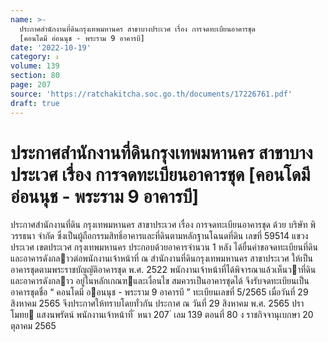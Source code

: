 ```yaml
---
name: >-
  ประกาศสำนักงานที่ดินกรุงเทพมหานคร สาขาบางประเวศ เรื่อง การจดทะเบียนอาคารชุด
  [คอนโดมี อ่อนนุช - พระราม 9 อาคารบี]
date: '2022-10-19'
category: ง
volume: 139
section: 80
page: 207
source: 'https://ratchakitcha.soc.go.th/documents/17226761.pdf'
draft: true
---
```


# ประกาศสำนักงานที่ดินกรุงเทพมหานคร สาขาบางประเวศ เรื่อง การจดทะเบียนอาคารชุด [คอนโดมี อ่อนนุช - พระราม 9 อาคารบี]

ประกาศสํานักงานที่ดิน กรุงเทพมหานคร สาขาประเวศ เรื่อง การจดทะเบียนอาคารชุด ด้วย บริษัท พิวรรธนา จํากัด ซึ่งเป็นผู้ถือกรรมสิทธิ์อาคารและที่ดินตามหลักฐานโฉนดที่ดิน เลขที่ 59514 แขวงประเวศ เขตประเวศ กรุงเทพมหานคร ประกอบด้วยอาคารจํานวน 1 หลัง ได้ยื่นคําขอจดทะเบียนที่ดินและอาคารดังกลาวต่อพนักงานเจ้าหน้าที่ ณ สํานักงานที่ดินกรุงเทพมหานคร สาขาประเวศ ให้เป็นอาคารชุดตามพระราชบัญญัติอาคารชุด พ.ศ. 2522 พนักงานเจ้าหน้าที่ได้พิจารณาแล้วเห็นวาที่ดินและอาคารดังกลาว อยู่ในหลักเกณฑและเงื่อนไข สมควรเป็นอาคารชุดได้ จึงรับจดทะเบียนเป็นอาคารชุดชื่อ “ คอนโดมี ออนนุช - พระราม 9 อาคารบี ” ทะเบียนเลขที่ 5/2565 เมื่อวันที่ 29 สิงหาคม 2565 จึงประกาศให้ทราบโดยทั่วกัน ประกาศ ณ วันที่ 29 สิงหาคม พ.ศ. 2565 ปราโมทย แสงนพรัตน์ พนักงานเจ้าหน้าที่ ้ หนา 207 ่ เลม 139 ตอนที่ 80 ง ราชกิจจานุเบกษา 20 ตุลาคม 2565
